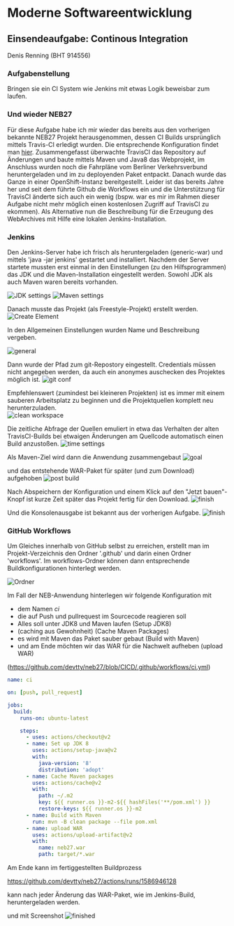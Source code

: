 # Moderne Softwareentwicklung


## Einsendeaufgabe: Continous Integration

Denis Renning (BHT 914556)

### Aufgabenstellung

Bringen sie ein CI System wie Jenkins mit etwas Logik beweisbar zum laufen.

### Und wieder NEB27

Für diese Aufgabe habe ich mir wieder das bereits aus den vorherigen bekannte NEB27 Projekt herausgenommen, dessen CI Builds ursprünglich mittels Travis-CI erledigt wurden. Die entsprechende Konfiguration findet man [hier](https://github.com/devtty/neb27/blob/master/.travis.yml). Zusammengefasst überwachte TravisCI das Repository auf Änderungen und baute mittels Maven und Java8 das Webprojekt, im Anschluss wurden noch die Fahrpläne vom Berliner Verkehrsverbund heruntergeladen und im zu deployenden Paket entpackt. Danach wurde das Ganze in einer OpenShift-Instanz bereitgestellt. Leider ist das bereits Jahre her und seit dem führte Github die Workflows ein und die Unterstützung für TravisCI änderte sich auch ein wenig (bspw. war es mir im Rahmen dieser Aufgabe nicht mehr möglich einen kostenlosen Zugriff auf TravisCI zu ekommen). Als Alternative nun die Beschreibung für die Erzeugung des WebArchives mit Hilfe eine lokalen Jenkins-Installation.

### Jenkins

Den Jenkins-Server habe ich frisch als heruntergeladen (generic-war) und mittels 'java -jar jenkins' gestartet und installiert. Nachdem der Server startete mussten erst einmal in den Einstellungen (zu den Hilfsprogrammen) das JDK und die Maven-Installation eingestellt werden. Sowohl JDK als auch Maven waren bereits vorhanden.

![JDK settings](./jenkins_conf_jdk.png)
![Maven settings](./jenkins_conf_mvn.png)

Danach musste das Projekt (als Freestyle-Projekt) erstellt werden.
![Create Element](./jenkins_createElement.png)

In den Allgemeinen Einstellungen wurden Name und Beschreibung vergeben.

![general](./jenkins_general.png)

Dann wurde der Pfad zum git-Repostory eingestellt. Credentials müssen nicht angegeben werden, da auch ein anonymes auschecken des Projektes möglich ist.
![git conf](./jenkins_git.png)

Empfehlenswert (zumindest bei kleineren Projekten) ist es immer mit einem sauberen Arbeitsplatz zu beginnen und die Projektquellen komplett neu herunterzuladen.  
![clean workspace](./jenkins_cleanwork.png)

Die zeitliche Abfrage der Quellen emuliert in etwa das Verhalten der alten TravisCI-Builds bei etwaigen Änderungen am Quellcode automatisch einen Build anzustoßen.
![time settings](./jenkins_time.png)

Als Maven-Ziel wird dann die Anwendung zusammengebaut
![goal](./jenkins_goal.png)

und das entstehende WAR-Paket für später (und zum Download) aufgehoben
![post build](./jenkins_pb.png)

Nach Abspeichern der Konfiguration und einem Klick auf den "Jetzt bauen"-Knopf ist kurze Zeit später das Projekt fertig für den Download.
![finish](./jenkins_finish.png)

Und die Konsolenausgabe ist bekannt aus der vorherigen Aufgabe.
![finish](./jenkins_console.png)

### GitHub Workflows

Um Gleiches innerhalb von GitHub selbst zu erreichen, erstellt man im Projekt-Verzeichnis den Ordner '.github' und darin einen Ordner 'workflows'. Im workflows-Ordner können dann entsprechende Buildkonfigurationen hinterlegt werden.

![Ordner](./gw_folder.png)

Im Fall der NEB-Anwendung hinterlegen wir folgende Konfiguration mit
 - dem Namen _ci_
 - die auf Push und pullrequest im Sourcecode reagieren soll
 - Alles soll unter JDK8 und Maven laufen (Setup JDK8)
 - (caching aus Gewohnheit) (Cache Maven Packages)
 - es wird mit Maven das Paket sauber gebaut (Build with Maven)
 - und am Ende möchten wir das WAR für die Nachwelt aufheben (upload WAR)

(https://github.com/devtty/neb27/blob/CICD/.github/workflows/ci.yml)

``` yaml
name: ci

on: [push, pull_request]

jobs:
  build:
    runs-on: ubuntu-latest

    steps:
      - uses: actions/checkout@v2
      - name: Set up JDK 8
        uses: actions/setup-java@v2
        with:
          java-version: '8'
          distribution: 'adopt'
      - name: Cache Maven packages
        uses: actions/cache@v2
        with:
          path: ~/.m2
          key: ${{ runner.os }}-m2-${{ hashFiles('**/pom.xml') }}
          restore-keys: ${{ runner.os }}-m2
      - name: Build with Maven
        run: mvn -B clean package --file pom.xml
      - name: upload WAR
        uses: actions/upload-artifact@v2
        with:
          name: neb27.war
          path: target/*.war
```

Am Ende kann im fertiggestellten Buildprozess

https://github.com/devtty/neb27/actions/runs/1586946128

kann nach jeder Änderung das WAR-Paket, wie im Jenkins-Build, heruntergeladen werden. 

und mit Screenshot
![finished](./gw_finished.png)